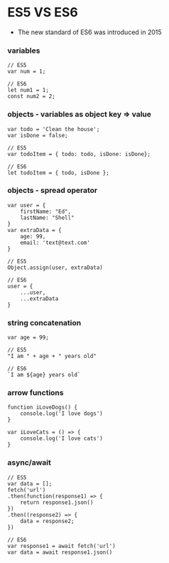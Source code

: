 # ES5 VS ES6

- The new standard of ES6 was introduced in 2015

### variables
```JS
// ES5
var num = 1;

// ES6
let num1 = 1;
const num2 = 2;
```

### objects - variables as object key => value
```JS
var todo = 'Clean the house';
var isDone = false;

// ES5
var todoItem = { todo: todo, isDone: isDone};

// ES6
let todoItem = { todo, isDone };
```

### objects - spread operator
```JS
var user = {
    firstName: "Ed",
    lastName: "Shell"
}
var extraData = {
    age: 99,
    email: 'text@text.com'
}

// ES5
Object.assign(user, extraData)

// ES6
user = {
    ...user,
    ...extraData
}
```

### string concatenation
```JS
var age = 99;

// ES5
"I am " + age + " years old"

// ES6
`I am ${age} years old`
```

### arrow functions
```JS
function iLoveDogs() {
    console.log('I love dogs')
}

var iLoveCats = () => {
    console.log('I love cats')
} 
```

### async/await
```JS
// ES5
var data = [];
fetch('url')
.then(function(response1) => {
    return response1.json()
})
.then((response2) => {
    data = response2;
})

// ES6
var response1 = await fetch('url')
var data = await response1.json()
```

